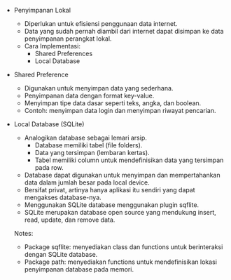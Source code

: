 - Penyimpanan Lokal
  - Diperlukan untuk efisiensi penggunaan data internet.
  - Data yang sudah pernah diambil dari internet dapat disimpan ke data penyimpanan perangkat lokal.
  - Cara Implementasi:
    - Shared Preferences
    - Local Database

- Shared Preference
  - Digunakan untuk menyimpan data yang sederhana.
  - Penyimpanan data dengan format key-value.
  - Menyimpan tipe data dasar seperti teks, angka, dan boolean.
  - Contoh: menyimpan data login dan menyimpan riwayat pencarian.

- Local Database (SQLite)
  - Analogikan database sebagai lemari arsip.
    - Database memiliki tabel (file folders).
    - Data yang tersimpan (lembaran kertas).
    - Tabel memiliki column untuk mendefinisikan data yang tersimpan pada row.
  - Database dapat digunakan untuk menyimpan dan mempertahankan data dalam jumlah besar pada local device.
  - Bersifat privat, artinya hanya aplikasi itu sendiri yang dapat mengakses database-nya.
  - Menggunakan SQLite database menggunakan plugin sqflite.
  - SQLite merupakan database open source yang mendukung insert, read, update, dan remove data.

  Notes:
  - Package sqflite: menyediakan class dan functions untuk berinteraksi dengan SQLite database.
  - Package path: menyediakan functions untuk mendefinisikan lokasi penyimpanan database pada memori. 
